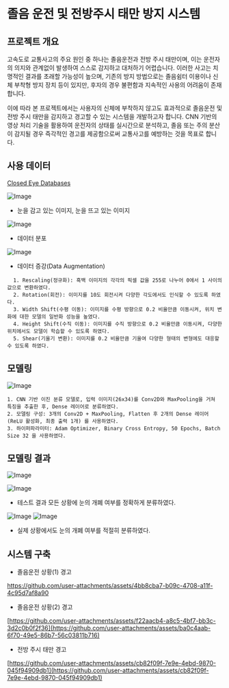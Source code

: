 # 졸음 운전 및 전방주시 태만 방지 시스템

## 프로젝트 개요

고속도로 교통사고의 주요 원인 중 하나는 졸음운전과 전방 주시 태만이며, 이는 운전자의 의지와 관계없이 발생하여 스스로 감지하고 대처하기 어렵습니다. 이러한 사고는 치명적인 결과를 초래할 가능성이 높으며, 기존의 방지 방법으로는 졸음쉼터 이용이나 신체 부착형 방지 장치 등이 있지만, 후자의 경우 불편함과 지속적인 사용의 어려움이 존재합니다.

이에 따라 본 프로젝트에서는 사용자의 신체에 부착하지 않고도 효과적으로 졸음운전 및 전방 주시 태만을 감지하고 경고할 수 있는 시스템을 개발하고자 합니다. CNN 기반의 영상 처리 기술을 활용하여 운전자의 상태를 실시간으로 분석하고, 졸음 또는 주의 분산이 감지될 경우 즉각적인 경고를 제공함으로써 교통사고를 예방하는 것을 목표로 합니다.

## 사용 데이터

[Closed Eye Databases](https://parnec.nuaa.edu.cn/_upload/tpl/02/db/731/template731/pages/xtan/ClosedEyeDatabases.html)

![Image](https://github.com/user-attachments/assets/7185ba5e-b980-490f-aa53-3f5d35ff4341)

* 눈을 감고 있는 이미지, 눈을 뜨고 있는 이미지

![Image](https://github.com/user-attachments/assets/65bc753e-e35b-4a98-a42b-56a73f93d856)

* 데이터 분포

![Image](https://github.com/user-attachments/assets/aec848b7-52f1-48c4-8d84-a4a92b2cdb07)


* 데이터 증강(Data Augmentation)
```
  1. Rescaling(정규화): 흑백 이미지의 각각의 픽셀 값을 255로 나누어 0에서 1 사이의 값으로 변환하였다.
  2. Rotation(회전): 이미지를 10도 회전시켜 다양한 각도에서도 인식할 수 있도록 하였다.
  3. Width Shift(수평 이동): 이미지를 수평 방향으로 0.2 비율만큼 이동시켜, 위치 변화에 대한 모델의 일반화 성능을 높였다.
  4. Height Shift(수직 이동): 이미지를 수직 방향으로 0.2 비율만큼 이동시켜, 다양한 위치에서도 모델이 학습할 수 있도록 하였다.
  5. Shear(기울기 변환): 이미지를 0.2 비율만큼 기울여 다양한 형태의 변형에도 대응할 수 있도록 하였다.
```

## 모델링

![Image](https://github.com/user-attachments/assets/df4700c3-c5e4-4470-92ff-fd12ecc00372)

```
1. CNN 기반 이진 분류 모델로, 입력 이미지(26x34)를 Conv2D와 MaxPooling을 거쳐 특징을 추출한 후, Dense 레이어로 분류하였다.
2. 모델링 구성: 3개의 Conv2D + MaxPooling, Flatten 후 2개의 Dense 레이어(ReLU 활성화, 최종 출력 1개) 를 사용하였다.
3. 하이퍼파라미터: Adam Optimizer, Binary Cross Entropy, 50 Epochs, Batch Size 32 을 사용하였다.
```

## 모델링 결과

![Image](https://github.com/user-attachments/assets/75251593-ce00-4c26-985b-7fb1e6fcf606)

![Image](https://github.com/user-attachments/assets/4acd5d7a-0c0a-46eb-8e06-a79f884fdeaf)

* 테스트 결과 모든 상황에 눈의 개폐 여부를 정확하게 분류하였다.

![Image](https://github.com/user-attachments/assets/89ad742d-c3ad-4948-935c-e7f240b51df1) ![Image](https://github.com/user-attachments/assets/cd80297e-dcf1-4590-90c6-c2c1c968119e)

* 실제 상황에서도 눈의 개폐 여부를 적절히 분류하였다.


## 시스템 구축


* 졸음운전 상황(1) 경고

[https://github.com/user-attachments/assets/4bb8cba7-b09c-4708-a11f-4c95d7af8a90 ](https://github.com/user-attachments/assets/f22aacb4-a8c5-4bf7-bb3c-3d2c0b0f2f36)

* 졸음운전 상황(2) 경고
  
[https://github.com/user-attachments/assets/f22aacb4-a8c5-4bf7-bb3c-3d2c0b0f2f36](https://github.com/user-attachments/assets/ba0c4aab-6f70-49e5-86b7-56c03811b716)

* 전방 주시 태만 경고
  
[https://github.com/user-attachments/assets/cb82f09f-7e9e-4ebd-9870-045f94909db1](https://github.com/user-attachments/assets/cb82f09f-7e9e-4ebd-9870-045f94909db1)
